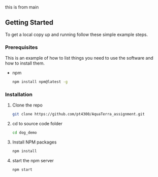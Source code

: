 this is from main

## Getting Started

To get a local copy up and running follow these simple example steps.

### Prerequisites

This is an example of how to list things you need to use the software and how to install them.
* npm
  ```sh
  npm install npm@latest -g
  ```

### Installation


1. Clone the repo
   ```sh
   git clone https://github.com/pt4300/AquaTerra_assignment.git
   ```
2. cd to source code folder
   ```sh
   cd dog_demo
   ```
3. Install NPM packages
   ```sh
   npm install
   ```
4. start the npm server
   ```sh
   npm start
   ```

